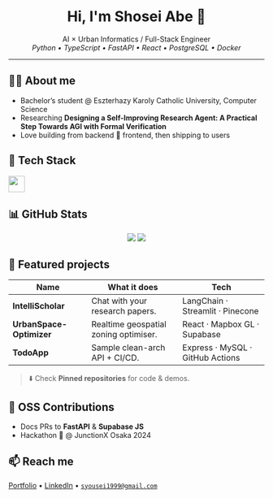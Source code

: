 <h1 align="center">Hi, I'm <strong>Shosei Abe</strong> 👋</h1>
<p align="center">
  AI × Urban Informatics / Full-Stack Engineer  
  <br/>
  <em>Python • TypeScript • FastAPI • React • PostgreSQL • Docker</em>
</p>

---

## 🧑‍💻 About me
- Bachelor’s student @ Eszterhazy Karoly Catholic University, Computer Science  
- Researching **Designing a Self-Improving Research Agent: A Practical Step Towards AGI
with Formal Verification**
- Love building from backend 🚀 frontend, then shipping to users

## 🔧 Tech Stack
<p align="left">
  <img src="https://skillicons.dev/icons?i=python,typescript,fastapi,react,postgres,docker,aws" height="32"/>
</p>

## 📊 GitHub Stats
<p align="center">
  <img src="https://github-readme-stats.vercel.app/api?username=Shosei-Abe&show_icons=true&theme=default" />
  <img src="https://github-readme-stats.vercel.app/api/top-langs/?username=Shosei-Abe&layout=compact" />
</p>

## 🚀 Featured projects
| Name | What it does | Tech |
|------|--------------|------|
| **IntelliScholar** | Chat with your research papers. | LangChain · Streamlit · Pinecone |
| **UrbanSpace-Optimizer** | Realtime geospatial zoning optimiser. | React · Mapbox GL · Supabase |
| **TodoApp** | Sample clean-arch API + CI/CD. | Express · MySQL · GitHub Actions |

> ⬇️ Check **Pinned repositories** for code & demos.

## 🌱 OSS Contributions
- Docs PRs to **FastAPI** & **Supabase JS**  
- Hackathon 🥈 @ JunctionX Osaka 2024

## 📫 Reach me
[Portfolio](https://abe.dev) • [LinkedIn](https://linkedin.com/in/shosei-abe) • <code>syousei1999@gmail.com</code>
